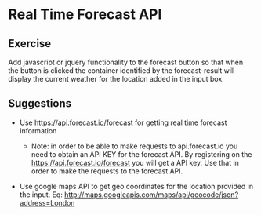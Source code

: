 # Real Time Forecast API

## Exercise 

Add javascript or jquery functionality to the forecast button so that when the 
button is clicked the container identified by the forecast-result will display the
current weather for the location added in the input box.

## Suggestions

* Use https://api.forecast.io/forecast for getting real time forecast information
    * Note: in order to be able to make requests to api.forecast.io you need to obtain an 
    API KEY for the forecast API. By registering on the https://api.forecast.io/forecast you 
    will get a API key. Use that in order to make the requests to the forecast API.
   
* Use google maps API to get geo coordinates for the location provided in the input.
Eq: http://maps.googleapis.com/maps/api/geocode/json?address=London